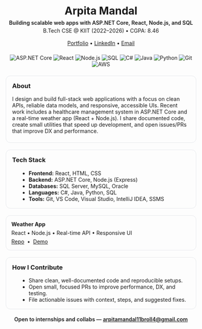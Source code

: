 
<div align="center" style="margin-bottom: 16px;">
  <h1 style="margin: 0;">Arpita Mandal</h1>
  <p style="margin: 6px 0 0 0; font-weight: 600;">
    Building scalable web apps with ASP.NET Core, React, Node.js, and SQL
  </p>
  <p style="margin: 4px 0 0 0;">
    B.Tech CSE @ KIIT (2022–2026) • CGPA: 8.46
  </p>
</div>

<!-- Quick Links -->
<p align="center" style="margin: 10px 0 22px 0;">
  <a href="https://acrobat.adobe.com/id/urn:aaid:sc:ap:cd35d0f3-586f-4d26-9bc6-00613d1d94ab">Portfolio</a> •
  <a href="https://www.linkedin.com/in/arpita-mandal-420478282/" target="_blank">LinkedIn</a> •
  <a href="mailto:arpitamandal11broll4@gmail.com">Email</a>
</p>

<!-- Badges -->
<p align="center" style="margin: 0 0 22px 0;">
  <img alt="ASP.NET Core"
       src="https://img.shields.io/badge/ASP.NET_Core-512BD4?logo=.net&logoColor=white">
  <img alt="React"
       src="https://img.shields.io/badge/React-20232A?logo=react&logoColor=61DAFB">
  <img alt="Node.js"
       src="https://img.shields.io/badge/Node.js-339933?logo=node.js&logoColor=white">
  <img alt="SQL"
       src="https://img.shields.io/badge/SQL-1F6FEB?logo=database&logoColor=white">
  <img alt="C#"
       src="https://img.shields.io/badge/C%23-239120?logo=csharp&logoColor=white">
  <img alt="Java"
       src="https://img.shields.io/badge/Java-007396?logo=java&logoColor=white">
  <img alt="Python"
       src="https://img.shields.io/badge/Python-3776AB?logo=python&logoColor=white">
  <img alt="Git"
       src="https://img.shields.io/badge/Git-F05032?logo=git&logoColor=white">
  <img alt="AWS"
       src="https://img.shields.io/badge/AWS-232F3E?logo=amazonaws&logoColor=FF9900">
</p>

<!-- About -->
<div style="border: 1px solid #e5e7eb; border-radius: 12px; padding: 16px; margin-bottom: 18px;">
  <h3 style="margin-top: 0;">About</h3>
  <p style="margin: 6px 0;">
    I design and build full-stack web applications with a focus on clean APIs, reliable data models,
    and responsive, accessible UIs. Recent work includes a healthcare management system in ASP.NET Core
    and a real-time weather app (React + Node.js). I share documented code, create small utilities that
    speed up development, and open issues/PRs that improve DX and performance.
  </p>
</div>

<!-- Tech Stack -->
<div style="border: 1px solid #e5e7eb; border-radius: 12px; padding: 16px; margin-bottom: 18px;">
  <h3 style="margin-top: 0;">Tech Stack</h3>
  <ul style="margin: 6px 0 0 20px;">
    <li><strong>Frontend:</strong> React, HTML, CSS</li>
    <li><strong>Backend:</strong> ASP.NET Core, Node.js (Express)</li>
    <li><strong>Databases:</strong> SQL Server, MySQL, Oracle</li>
    <li><strong>Languages:</strong> C#, Java, Python, SQL</li>
    <li><strong>Tools:</strong> Git, VS Code, Visual Studio, IntelliJ IDEA, SSMS</li>
  </ul>
</div>

<!-- Featured Projects -->
<div style="display: grid; grid-template-columns: repeat(auto-fit, minmax(260px, 1fr)); gap: 12px; margin-bottom: 18px;">
  <div style="border: 1px solid #e5e7eb; border-radius: 12px; padding: 14px;">
    <h4 style="margin: 0 0 6px 0;">Weather App</h4>
    <p style="margin: 0 0 6px 0;">React • Node.js • Real-time API • Responsive UI</p>
    <p style="margin: 0;">
      <a href="https://github.com/Arpitam-boop/Zynetic" target="_blank">Repo</a>
      &nbsp;•&nbsp;
      <a href="https://zynetic-asdb.vercel.app/" target="_blank">Demo</a>
    </p>
  </div>
</div>

<!-- How I Contribute -->
<div style="border: 1px solid #e5e7eb; border-radius: 12px; padding: 16px; margin-bottom: 18px;">
  <h3 style="margin-top: 0;">How I Contribute</h3>
  <ul style="margin: 6px 0 0 20px;">
    <li>Share clean, well-documented code and reproducible setups.</li>
    <li>Open small, focused PRs to improve performance, DX, and testing.</li>
    <li>File actionable issues with context, steps, and suggested fixes.</li>
  </ul>
</div>

<!-- Contact -->
<p align="center" style="font-weight: 600;">
  Open to internships and collabs — <a href="mailto:arpitamandal11broll4@gmail.com">arpitamandal11broll4@gmail.com</a>
</p>


<!--
**Arpitam-boop/Arpitam-boop** is a ✨ _special_ ✨ repository because its `README.md` (this file) appears on your GitHub profile.

Here are some ideas to get you started:

- 🔭 I’m currently working on ...
- 🌱 I’m currently learning ...
- 👯 I’m looking to collaborate on ...
- 🤔 I’m looking for help with ...
- 💬 Ask me about ...
- 📫 How to reach me: ...
- 😄 Pronouns: ...
- ⚡ Fun fact: ...
-->

